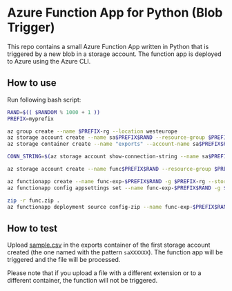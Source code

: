 # Azure Function App for Python (Blob Trigger)

This repo contains a small Azure Function App written in Python that is triggered by a new blob in a storage account. The function app is deployed to Azure using the Azure CLI.

## How to use

Run following bash script:

```bash
RAND=$(( $RANDOM % 1000 + 1 ))
PREFIX=myprefix

az group create --name $PREFIX-rg --location westeurope
az storage account create --name sa$PREFIX$RAND --resource-group $PREFIX-rg --location westeurope --sku Standard_LRS --kind StorageV2
az storage container create --name "exports" --account-name sa$PREFIX$RAND --resource-group $PREFIX-rg

CONN_STRING=$(az storage account show-connection-string --name sa$PREFIX$RAND -g $PREFIX-rg --query 'connectionString' | jq -r)

az storage account create --name func$PREFIX$RAND --resource-group $PREFIX-rg --location westeurope --sku Standard_LRS --kind StorageV2

az functionapp create --name func-exp-$PREFIX$RAND -g $PREFIX-rg --storage-account func$PREFIX$RAND --consumption-plan-location westeurope --runtime python --runtime-version 3.9 --os-type linux
az functionapp config appsettings set --name func-exp-$PREFIX$RAND -g $PREFIX-rg --settings exportstorage=$CONN_STRING

zip -r func.zip .
az functionapp deployment source config-zip --name func-exp-$PREFIX$RAND -g $PREFIX-rg --src ./func.zip
```

## How to test

Upload [sample.csv](/sample.csv) in the exports container of the first storage account created (the one named with the pattern `saXXXXXX`). The function app will be triggered and the file will be processed.

Please note that if you upload a file with a different extension or to a different container, the function will not be triggered.

